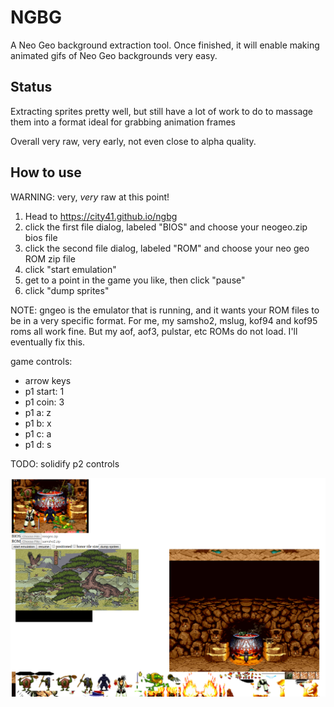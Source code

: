 # NGBG

A Neo Geo background extraction tool. Once finished, it will enable making animated gifs of Neo Geo backgrounds very easy.

## Status

Extracting sprites pretty well, but still have a lot of work to do to massage them into a format ideal for grabbing animation frames

Overall very raw, very early, not even close to alpha quality.

## How to use

WARNING: very, _very_ raw at this point!

1. Head to https://city41.github.io/ngbg
2. click the first file dialog, labeled "BIOS" and choose your neogeo.zip bios file
3. click the second file dialog, labeled "ROM" and choose your neo geo ROM zip file
4. click "start emulation"
5. get to a point in the game you like, then click "pause"
6. click "dump sprites"

NOTE: gngeo is the emulator that is running, and it wants your ROM files to be in a very specific format. For me, my samsho2, mslug, kof94 and kof95 roms all work fine. But my aof, aof3, pulstar, etc ROMs do not load. I'll eventually fix this.

game controls:

* arrow keys
* p1 start: 1
* p1 coin: 3
* p1 a: z
* p1 b: x
* p1 c: a
* p1 d: s

TODO: solidify p2 controls


![screenshot](https://raw.githubusercontent.com/city41/ngbg/master/screenshot.png)
